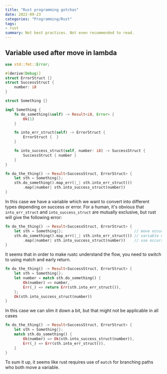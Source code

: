 ```yaml
---
title: "Rust programming gotchas"
date: 2022-09-23
categories: "Programming/Rust"
tags:
- rust
summary: Not best practices. Not even recommended to read.
---
```


## Variable used after move in lambda
```rust
use std::fmt::Error;

#[derive(Debug)]
struct ErrorStruct {}
struct SuccessStruct {
    number: i8
}

struct Something {}

impl Something {
    fn do_something(&self) -> Result<i8, Error> {
        Ok(1)
    }

    fn into_err_struct(self) -> ErrorStruct {
        ErrorStruct {  }
    }

    fn into_success_struct(self, number: i8) -> SuccessStruct {
        SuccessStruct { number }
    }
}

fn do_the_thing() -> Result<SuccessStruct, ErrorStruct> {
    let sth = Something{};
    sth.do_something().map_err(|_| sth.into_err_struct())
        .map(|number| sth.into_success_struct(number))
}
```

In this case we have a variable which we want to convert into different types depending on success or error. 
For a human, it's obvious that `into_err_struct` and `into_success_struct` are mutually exclusive, but rust will give the following error:
```rust                                                                                                                                                                                                              
fn do_the_thing() -> Result<SuccessStruct, ErrorStruct> {
    let sth = Something{};                                // move occurs because `sth` has type `Something`, which does not implement the `Copy` trait
    sth.do_something().map_err(|_| sth.into_err_struct()) // variable moved due to use in closure
        .map(|number| sth.into_success_struct(number))    // use occurs due to use in closure
}

```

It seems that in order to make rustc understand the flow, you need to switch to using match and early return.
```rust
fn do_the_thing() -> Result<SuccessStruct, ErrorStruct> {
    let sth = Something{};
    let number = match sth.do_something() {
        Ok(number) => number,
        Err(_) => return Err(sth.into_err_struct()),
    };
    Ok(sth.into_success_struct(number))
}
```

In this case we can slim it down a bit, but that might not be applicable in all cases
```rust
fn do_the_thing() -> Result<SuccessStruct, ErrorStruct> {
    let sth = Something{};
    match sth.do_something() {
        Ok(number) => Ok(sth.into_success_struct(number)),
        Err(_) => Err(sth.into_err_struct()),
    }
}
```

To sum it up, it seems like rust requires use of `match` for branching paths who both move a variable.


